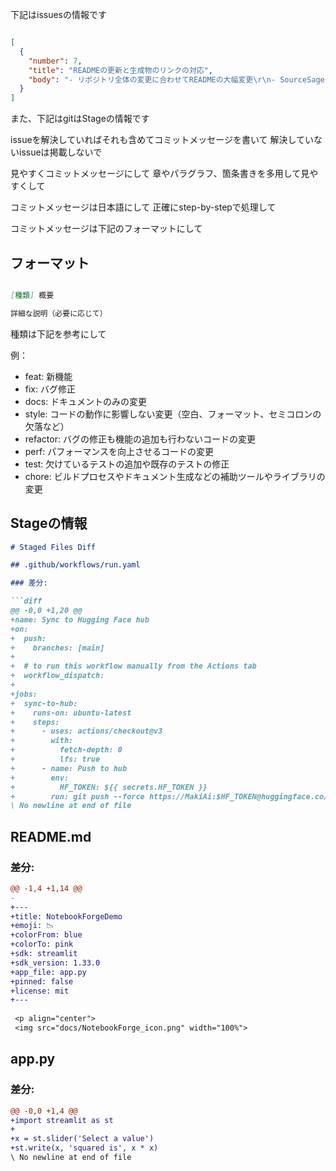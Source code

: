 下記はissuesの情報です


```json

[
  {
    "number": 7,
    "title": "READMEの更新と生成物のリンクの対応",
    "body": "- リポジトリ全体の変更に合わせてREADMEの大幅変更\r\n- SourceSage.py の生成物に合わせて生成物へのリンクをREADMEに記載\r\n\r\n\r\n下記の内容を盛り込んで、必要に応じて内容を修正して\r\n\r\n```\r\n開発前\r\n\r\n課題の確認とAIによる自動修正\r\n\r\n- GitHubのオープンなissueを取得し、JSONファイルに保存する\r\n- SourceSage.pyを使用して現在のプロジェクトのソースコードとファイル構成を1つのマークダウンファイル(SourceSageAssetsDemo\\ISSUES_RESOLVE\\ISSUE_7.md)に統合する\r\n- issueデータとSourceSage.pyで生成したマークダウンをClaude AIに入力する\r\n- AIがissueの内容を理解し、現在のソースコードを分析して自動的にissueの修正を提案する\r\n- 提案された修正内容を確認し、必要に応じて手動で調整を行う\r\n\r\n開発中\r\n\r\nステージされた変更の確認とコミットメッセージの自動生成\r\n\r\n- StagedDiffGeneratorクラスを使用してステージされた差分を取得し、マークダウンファイルに出力する\r\n- ステージされた変更とissueの情報をAIに入力し、適切なコミットメッセージを生成する\r\n- get_issues.pyで取得したissueデータとStagedDiffGeneratorで生成したマークダウン（SourceSageAssetsDemo\\STAGED_DIFF.md）をClaude AIに入力する\r\n- AIが既存のissueを考慮してコミットメッセージを自動生成する\r\n\r\n\r\nリリース後\r\n\r\nプロジェクトの統合とドキュメント化\r\n\r\n- SourceSage.pyを使用してプロジェクト全体のソースコードとファイル構成をAIが理解しやすい形式で統合する\r\n- プロジェクトのディレクトリ構成とファイル内容を1つのマークダウンファイル（SourceSageAssetsDemo\\SourceSage.md）にまとめる\r\n- 不要なファイルやディレクトリを除外するための設定が可能\r\n- 複数のプログラミング言語に対応し、シンタックスハイライト機能を提供\r\n- Gitの変更履歴を自動生成し、ドキュメント化する\r\n- ブランチごとに変更履歴をマークダウンファイルに出力する\r\n- すべてのブランチの変更履歴を1つのファイルに統合する\r\n```"
  }
]

```

また、下記はgitはStageの情報です

issueを解決していればそれも含めてコミットメッセージを書いて
解決していないissueは掲載しないで

見やすくコミットメッセージにして
章やパラグラフ、箇条書きを多用して見やすくして

コミットメッセージは日本語にして
正確にstep-by-stepで処理して

コミットメッセージは下記のフォーマットにして

## フォーマット

```markdown

[種類] 概要

詳細な説明（必要に応じて）

```

種類は下記を参考にして

例：
  - feat: 新機能
  - fix: バグ修正
  - docs: ドキュメントのみの変更
  - style: コードの動作に影響しない変更（空白、フォーマット、セミコロンの欠落など） 
  - refactor: バグの修正も機能の追加も行わないコードの変更
  - perf: パフォーマンスを向上させるコードの変更
  - test: 欠けているテストの追加や既存のテストの修正
  - chore: ビルドプロセスやドキュメント生成などの補助ツールやライブラリの変更


## Stageの情報

```markdown
# Staged Files Diff

## .github/workflows/run.yaml

### 差分:

```diff
@@ -0,0 +1,20 @@
+name: Sync to Hugging Face hub
+on:
+  push:
+    branches: [main]
+
+  # to run this workflow manually from the Actions tab
+  workflow_dispatch:
+
+jobs:
+  sync-to-hub:
+    runs-on: ubuntu-latest
+    steps:
+      - uses: actions/checkout@v3
+        with:
+          fetch-depth: 0
+          lfs: true
+      - name: Push to hub
+        env:
+          HF_TOKEN: ${{ secrets.HF_TOKEN }}
+        run: git push --force https://MakiAi:$HF_TOKEN@huggingface.co/spaces/MakiAi/NotebookForgeDemo main
\ No newline at end of file

```

## README.md

### 差分:

```diff
@@ -1,4 +1,14 @@
-
+---
+title: NotebookForgeDemo
+emoji: 📉
+colorFrom: blue
+colorTo: pink
+sdk: streamlit
+sdk_version: 1.33.0
+app_file: app.py
+pinned: false
+license: mit
+---
 
 <p align="center">
 <img src="docs/NotebookForge_icon.png" width="100%">

```

## app.py

### 差分:

```diff
@@ -0,0 +1,4 @@
+import streamlit as st
+
+x = st.slider('Select a value')
+st.write(x, 'squared is', x * x)
\ No newline at end of file

```



```